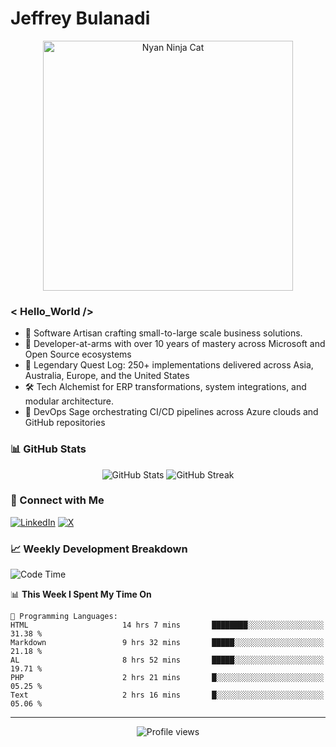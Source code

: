 # Jeffrey Bulanadi

<div align="center">
  <img src="https://www.nyan.cat/cats/nyaninja.gif" alt="Nyan Ninja Cat" width="400"/>
</div>

### < Hello_World />

- 🎨 Software Artisan crafting small-to-large scale business solutions.
- 💼 Developer-at-arms with over 10 years of mastery across Microsoft and Open Source ecosystems
- 🏢 Legendary Quest Log: 250+ implementations delivered across Asia, Australia, Europe, and the United States
- 🛠️ Tech Alchemist for ERP transformations, system integrations, and modular architecture.
- 🔄 DevOps Sage orchestrating CI/CD pipelines across Azure clouds and GitHub repositories

### 📊 GitHub Stats

<div align="center">
  <img src="https://github-readme-stats.vercel.app/api?username=jeffreybulanadi&show_icons=true&theme=tokyonight" alt="GitHub Stats" />
  <img src="https://github-readme-streak-stats.herokuapp.com/?user=jeffreybulanadi&theme=tokyonight" alt="GitHub Streak" />
</div>

### 🤝 Connect with Me

[![LinkedIn](https://img.shields.io/badge/LinkedIn-Connect-blue?style=for-the-badge&logo=linkedin)](https://linkedin.com/in/jeffreybulanadi)
[![X](https://img.shields.io/badge/Twitter-Follow-blue?style=for-the-badge&logo=twitter)](https://x.com/JeffreyBulanadi)

### 📈 Weekly Development Breakdown

<!--START_SECTION:waka-->
![Code Time](http://img.shields.io/badge/Code%20Time-310%20hrs%207%20mins-blue)

📊 **This Week I Spent My Time On** 

```text
💬 Programming Languages: 
HTML                     14 hrs 7 mins       ████████░░░░░░░░░░░░░░░░░   31.38 % 
Markdown                 9 hrs 32 mins       █████░░░░░░░░░░░░░░░░░░░░   21.18 % 
AL                       8 hrs 52 mins       █████░░░░░░░░░░░░░░░░░░░░   19.71 % 
PHP                      2 hrs 21 mins       █░░░░░░░░░░░░░░░░░░░░░░░░   05.25 % 
Text                     2 hrs 16 mins       █░░░░░░░░░░░░░░░░░░░░░░░░   05.06 % 
```


<!--END_SECTION:waka-->

---

<div align="center">
  <img src="https://komarev.com/ghpvc/?username=jeffreybulanadi&color=blue&style=flat-square" alt="Profile views" />
</div>
